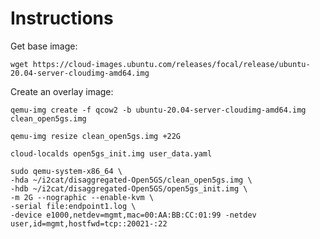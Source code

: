 # Instructions

Get base image:

```source
wget https://cloud-images.ubuntu.com/releases/focal/release/ubuntu-20.04-server-cloudimg-amd64.img
```

Create an overlay image:

```source
qemu-img create -f qcow2 -b ubuntu-20.04-server-cloudimg-amd64.img clean_open5gs.img
```

```source
qemu-img resize clean_open5gs.img +22G
```

```source
cloud-localds open5gs_init.img user_data.yaml
```

```source
sudo qemu-system-x86_64 \
-hda ~/i2cat/disaggregated-Open5GS/clean_open5gs.img \
-hdb ~/i2cat/disaggregated-Open5GS/open5gs_init.img \
-m 2G --nographic --enable-kvm \
-serial file:endpoint1.log \
-device e1000,netdev=mgmt,mac=00:AA:BB:CC:01:99 -netdev user,id=mgmt,hostfwd=tcp::20021-:22
```

